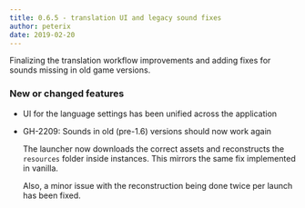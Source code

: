 ```yaml
---
title: 0.6.5 - translation UI and legacy sound fixes
author: peterix
date: 2019-02-20
---
```


Finalizing the translation workflow improvements and adding fixes for sounds missing in old game versions.

### New or changed features

- UI for the language settings has been unified across the application

- GH-2209: Sounds in old (pre-1.6) versions should now work again

    The launcher now downloads the correct assets and reconstructs the `resources` folder inside instances. This mirrors the same fix implemented in vanilla.

    Also, a minor issue with the reconstruction being done twice per launch has been fixed.
